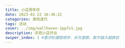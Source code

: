 ```yaml
---
title: 小店周年庆
date: 2023-02-22 16:36:22
categories: 游戏迭代
tags: 活动
cover: ../img/wallhaven-1pp7v1.jpg
description: 庆祝小店开业
swiper_index: 1 #置顶轮播图顺序，非负整数，数字越大越靠前
---
```

